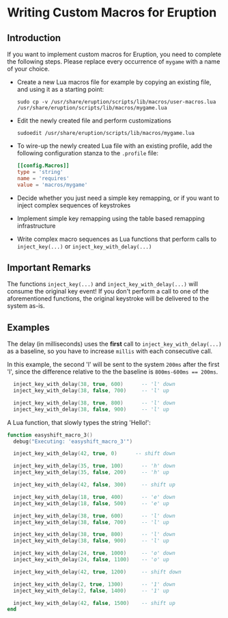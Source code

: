 # Writing Custom Macros for Eruption

## Introduction

If you want to implement custom macros for Eruption, you need to complete the following steps. Please replace every
occurrence of `mygame` with a name of your choice.

* Create a new Lua macros file for example by copying an existing file, and using it as a starting point:

  ```shell
  sudo cp -v /usr/share/eruption/scripts/lib/macros/user-macros.lua /usr/share/eruption/scripts/lib/macros/mygame.lua
  ```

* Edit the newly created file and perform customizations

  ```shell
  sudoedit /usr/share/eruption/scripts/lib/macros/mygame.lua
  ```

* To wire-up the newly created Lua file with an existing profile,
  add the following configuration stanza to the `.profile` file:

  ```toml
  [[config.Macros]]
  type = 'string'
  name = 'requires'
  value = 'macros/mygame'
  ```

* Decide whether you just need a simple key remapping, or if you want to inject complex sequences of keystrokes
* Implement simple key remapping using the table based remapping infrastructure
* Write complex macro sequences as Lua functions that perform calls to `inject_key(...)` or `inject_key_with_delay(...)`

## Important Remarks

The functions `inject_key(...)` and `inject_key_with_delay(...)` will consume the original key event!
If you don't perform a call to one of the aforementioned functions, the original keystroke will be
delivered to the system as-is.

## Examples

The delay (in milliseconds) uses the **first** call to `inject_key_with_delay(...)` as a baseline, so you have to
increase `millis` with each consecutive call.

In this example, the second 'l' will be sent to the system `200ms` after the first 'l', since the difference relative
to the the baseline is `800ms-600ms == 200ms`.

```lua
  inject_key_with_delay(38, true, 600)  	-- 'l' down
  inject_key_with_delay(38, false, 700)  	-- 'l' up

  inject_key_with_delay(38, true, 800)  	-- 'l' down
  inject_key_with_delay(38, false, 900)  	-- 'l' up
```

A Lua function, that slowly types the string 'Hello!':

```lua
function easyshift_macro_3()
  debug("Executing: 'easyshift_macro_3'")

  inject_key_with_delay(42, true, 0)      -- shift down

  inject_key_with_delay(35, true, 100)  	-- 'h' down
  inject_key_with_delay(35, false, 200)  	-- 'h' up

  inject_key_with_delay(42, false, 300) 	-- shift up

  inject_key_with_delay(18, true, 400)  	-- 'e' down
  inject_key_with_delay(18, false, 500)  	-- 'e' up

  inject_key_with_delay(38, true, 600)  	-- 'l' down
  inject_key_with_delay(38, false, 700)  	-- 'l' up

  inject_key_with_delay(38, true, 800)  	-- 'l' down
  inject_key_with_delay(38, false, 900)  	-- 'l' up

  inject_key_with_delay(24, true, 1000)  	-- 'o' down
  inject_key_with_delay(24, false, 1100) 	-- 'o' up

  inject_key_with_delay(42, true, 1200)  	-- shift down

  inject_key_with_delay(2, true, 1300)  	-- '1' down
  inject_key_with_delay(2, false, 1400)  	-- '1' up

  inject_key_with_delay(42, false, 1500) 	-- shift up
end
```
